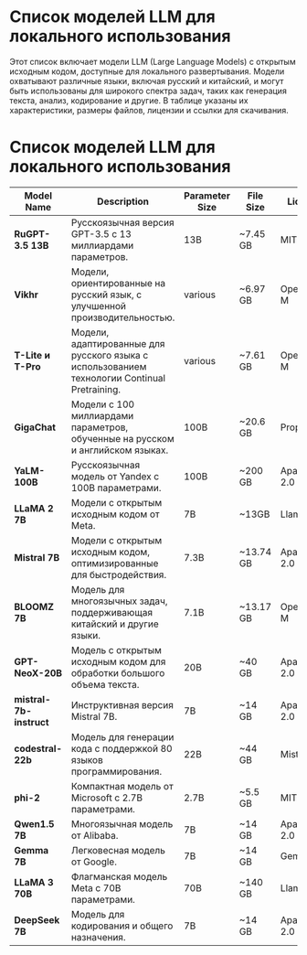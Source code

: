 # Список моделей LLM для локального использования

Этот список включает модели LLM (Large Language Models) с открытым исходным кодом, доступные для локального развертывания. Модели охватывают различные языки, включая русский и китайский, и могут быть использованы для широкого спектра задач, таких как генерация текста, анализ, кодирование и другие. В таблице указаны их характеристики, размеры файлов, лицензии и ссылки для скачивания.

# Список моделей LLM для локального использования

| **Model Name**             | **Description**                                                               | **Parameter Size** | **File Size**  | **License**   | **Source**     | **Download Link**                                                               |
|----------------------------|-------------------------------------------------------------------------------|--------------------|----------------|---------------|----------------|--------------------------------------------------------------------------------|
| **RuGPT-3.5 13B**          | Русскоязычная версия GPT-3.5 с 13 миллиардами параметров.                     | 13B                | ~7.45 GB       | MIT           | AI Forever     | [Hugging Face](https://huggingface.co/ai-forever/ruGPT-3.5-13B)                |
| **Vikhr**                  | Модели, ориентированные на русский язык, с улучшенной производительностью.    | various            | ~6.97 GB       | OpenRAIL-M    | Vikhr          | [Hugging Face](https://huggingface.co/IlyaGusev/vikhr-13b)                     |
| **T-Lite и T-Pro**         | Модели, адаптированные для русского языка с использованием технологии Continual Pretraining. | various            | ~7.61 GB       | OpenRAIL-M    | T-Tech         | [Hugging Face](https://huggingface.co/t-tech)                                   |
| **GigaChat**               | Модели с 100 миллиардами параметров, обученные на русском и английском языках. | 100B               | ~20.6 GB       | Proprietary   | Yandex         | [Официальный сайт](https://yandex.ru/gigachat)                                 |
| **YaLM-100B**              | Русскоязычная модель от Yandex с 100B параметрами.                            | 100B               | ~200 GB        | Apache 2.0    | Yandex         | [Hugging Face](https://huggingface.co/Yandex/YaLM-100B)                        |
| **LLaMA 2 7B**             | Модели с открытым исходным кодом от Meta.                                      | 7B                 | ~13GB          | Llama 2       | Meta           | [Hugging Face](https://huggingface.co/meta-llama/Llama-2-7b-hf)                |
| **Mistral 7B**             | Модели с открытым исходным кодом, оптимизированные для быстродействия.        | 7.3B               | ~13.74 GB      | Apache 2.0    | Mistral AI     | [Hugging Face](https://huggingface.co/mistralai/Mistral-7B-v0.1)               |
| **BLOOMZ 7B**              | Модель для многоязычных задач, поддерживающая китайский и другие языки.       | 7.1B               | ~13.17 GB      | OpenRAIL-M    | BigScience     | [Hugging Face](https://huggingface.co/bigscience/bloomz-7b1-mt)                |
| **GPT-NeoX-20B**           | Модель с открытым исходным кодом для обработки большого объема текста.        | 20B                | ~40 GB         | Apache 2.0    | EleutherAI     | [Hugging Face](https://huggingface.co/EleutherAI/gpt-neox-20b)                 |
| **mistral-7b-instruct**    | Инструктивная версия Mistral 7B.                                              | 7B                 | ~14 GB         | Apache 2.0    | Mistral AI     | [Hugging Face](https://huggingface.co/mistralai/Mistral-7B-Instruct-v0.2)      |
| **codestral-22b**          | Модель для генерации кода с поддержкой 80 языков программирования.            | 22B                | ~44 GB         | Mistral       | Mistral AI     | [Hugging Face](https://huggingface.co/mistralai/Codestral-22B-v0.1)            |
| **phi-2**                  | Компактная модель от Microsoft с 2.7B параметрами.                            | 2.7B               | ~5.5 GB        | MIT           | Microsoft      | [Hugging Face](https://huggingface.co/microsoft/phi-2)                         |
| **Qwen1.5 7B**             | Многоязычная модель от Alibaba.                                               | 7B                 | ~14 GB         | Apache 2.0    | Alibaba        | [Hugging Face](https://huggingface.co/Qwen/Qwen1.5-7B)                         |
| **Gemma 7B**               | Легковесная модель от Google.                                                 | 7B                 | ~14 GB         | Gemma         | Google         | [Hugging Face](https://huggingface.co/google/gemma-7b)                         |
| **LLaMA 3 70B**            | Флагманская модель Meta с 70B параметрами.                                    | 70B                | ~140 GB        | Llama 3       | Meta           | [Hugging Face](https://huggingface.co/meta-llama/Meta-Llama-3-70B)             |
| **DeepSeek 7B**            | Модель для кодирования и общего назначения.                                   | 7B                 | ~14 GB         | Apache 2.0    | DeepSeek       | [Hugging Face](https://huggingface.co/deepseek-ai/deepseek-llm-7b)             |
